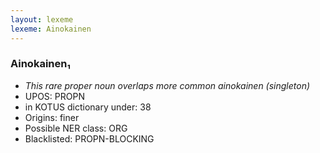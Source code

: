 ```yaml
---
layout: lexeme
lexeme: Ainokainen
---
```


###  Ainokainen₁

* _This rare proper noun overlaps more common *ainokainen* (singleton)_
* UPOS:  PROPN
* in KOTUS dictionary under:  38
* Origins: finer 
* Possible NER class:  ORG
* Blacklisted:  PROPN-BLOCKING

